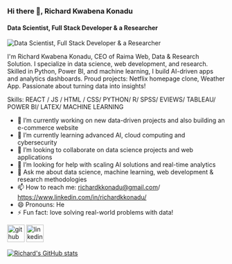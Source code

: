 ### Hi there 👋, Richard Kwabena Konadu
#### Data Scientist, Full Stack Developer & a Researcher
![Data Scientist, Full Stack Developer & a Researcher](https://media.licdn.com/dms/image/v2/D4D16AQFSGkJxm5Uoqg/profile-displaybackgroundimage-shrink_350_1400/profile-displaybackgroundimage-shrink_350_1400/0/1719353076729?e=1748476800&v=beta&t=xUc-E6uyewRqU3abi0Q6IT3-SToUP_MNk7adliOoqJw)

I'm Richard Kwabena Konadu, CEO of Raima Web, Data & Research Solution. I specialize in data science, web development, and research. Skilled in Python, Power BI, and machine learning, I build AI-driven apps and analytics dashboards. Proud projects: Netflix homepage clone, Weather App. Passionate about turning data into insights!

Skills:  REACT / JS / HTML / CSS/ PYTHON/ R/ SPSS/ EVIEWS/ TABLEAU/ POWER BI/ LATEX/ MACHINE LEARNING

- 🔭 I’m currently working on new data-driven projects and also building an e-commerce website 
- 🌱 I’m currently learning advanced AI, cloud computing and cybersecurity 
- 👯 I’m looking to collaborate on data science projects and web applications 
- 🤔 I’m looking for help with scaling AI solutions and real-time analytics 
- 💬 Ask me about data science, machine learning, web development & research methodologies 
- 📫 How to reach me: richardkkonadu@gmail.com/ https://www.linkedin.com/in/richardkkonadu/ 
- 😄 Pronouns: He 
- ⚡ Fun fact: love solving real-world problems with data! 


[<img src='https://cdn.jsdelivr.net/npm/simple-icons@3.0.1/icons/github.svg' alt='github' height='40'>](https://github.com/richkk34)  [<img src='https://cdn.jsdelivr.net/npm/simple-icons@3.0.1/icons/linkedin.svg' alt='linkedin' height='40'>](https://www.linkedin.com/in/https://www.linkedin.com/in/richardkkonadu//)  




[![Richard's GitHub stats](https://github-readme-stats.vercel.app/api?username=richkk34)](https://github.com/richardKonadu/github-readme-stats)
